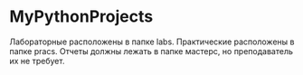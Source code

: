 # MyPythonProjects
Лабораторные расположены в папке labs.
Практические расположены в папке pracs.
Отчеты должны лежать в папке мастерс, но преподаватель их не требует.
